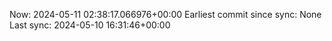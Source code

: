 Now: 2024-05-11 02:38:17.066976+00:00 Earliest commit since sync: None Last sync: 2024-05-10 16:31:46+00:00
